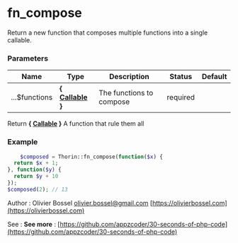 # fn_compose

Return a new function that composes multiple functions into a single callable.


### Parameters
Name  |  Type  |  Description  |  Status  |  Default
------------  |  ------------  |  ------------  |  ------------  |  ------------
...$functions  |  **{ [Callable](http://php.net/manual/en/language.types.callable.php) }**  |  The functions to compose  |  required  |

Return **{ [Callable](http://php.net/manual/en/language.types.callable.php) }** A function that rule them all

### Example
```php
	$composed = Thorin::fn_compose(function($x) {
  return $x + 1;
}, function($y) {
  return $y + 10
});
$composed(2); // 13
```
Author : Olivier Bossel [olivier.bossel@gmail.com](mailto:olivier.bossel@gmail.com) [https://olivierbossel.com](https://olivierbossel.com)

See : **See more** : [https://github.com/appzcoder/30-seconds-of-php-code](https://github.com/appzcoder/30-seconds-of-php-code)